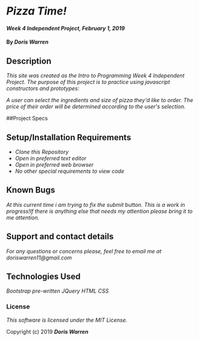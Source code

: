 # _Pizza Time!_

#### _Week 4 Independent Project, February 1, 2019_

#### By _**Doris Warren**_

## Description

_This site was created as the Intro to Programming Week 4 Independent Project. The purpose of this project is to practice using javascript constructors and prototypes:_

_A user can select the ingredients and size of pizza they'd like to order. The price of their order will be determined according to the user's selection._

##Project Specs


## Setup/Installation Requirements

* _Clone this Repository_
* _Open in preferred text editor_
* _Open in preferred web browser_
* _No other special requirements to view code_

## Known Bugs

_At this current time i am trying to fix the submit button. This is a work in progress!If there is anything else that needs my attention please bring it to me attention._

## Support and contact details

_For any questions or concerns please, feel free to email me at doriswarren11@gmail.com_

## Technologies Used

_Bootstrap pre-written_
_JQuery_
_HTML_
_CSS_

### License

*This software is licensed under the MIT License.*

Copyright (c) 2019 **_Doris Warren_**
